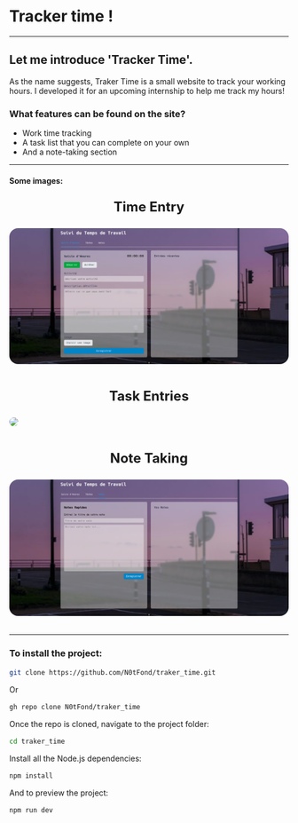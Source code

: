 # Tracker time !

---

## Let me introduce 'Tracker Time'.

As the name suggests, Traker Time is a small website to track your working hours. I developed it for an upcoming internship to help me track my hours!

### What features can be found on the site?

- Work time tracking
- A task list that you can complete on your own
- And a note-taking section

---

#### Some images:

<p style="display: flex; justify-content: center; font-size: 24px; font-weight: bold;"> Time Entry </p>
<img src='/src/assets/img/README/Saisie_Heure.png' style="margin-bottom: 1rem; border-radius: 1rem;">

<p style="display: flex; justify-content: center; font-size: 24px; font-weight: bold;"> Task Entries </p>
<img src='/src/assets/img/README/Tâches.png' style="margin-bottom: 1rem; border-radius: 1rem;"/>

<p style="display: flex; justify-content: center; font-size: 24px; font-weight: bold;"> Note Taking </p>
<img src='/src/assets/img/README/Prise_notes.png' style="margin-bottom: 1rem; border-radius: 1rem;"/>

---

### To install the project:

```bash
git clone https://github.com/N0tFond/traker_time.git
```

Or

```bash
gh repo clone N0tFond/traker_time
```

Once the repo is cloned, navigate to the project folder:

```bash
cd traker_time
```

Install all the Node.js dependencies:

```bash
npm install
```

And to preview the project:

```bash
npm run dev
```
